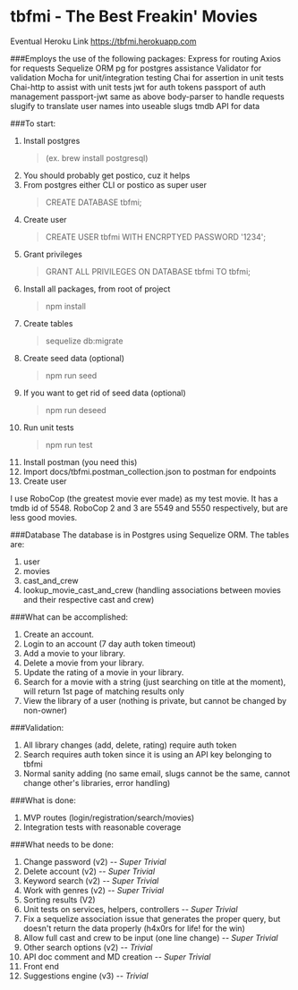 # tbfmi - The Best Freakin' Movies

Eventual Heroku Link <https://tbfmi.herokuapp.com>

###Employs the use of the following packages:
Express for routing
Axios for requests
Sequelize ORM
pg for postgres assistance
Validator for validation
Mocha for unit/integration testing
Chai for assertion in unit tests
Chai-http to assist with unit tests
jwt for auth tokens
passport of auth management
passport-jwt same as above
body-parser to handle requests
slugify to translate user names into useable slugs
tmdb API for data

###To start:

1. Install postgres
   > (ex. brew install postgresql)
2. You should probably get postico, cuz it helps
3. From postgres either CLI or postico as super user
   > CREATE DATABASE tbfmi;
4. Create user
   > CREATE USER tbfmi WITH ENCRPTYED PASSWORD '1234';
5. Grant privileges
   > GRANT ALL PRIVILEGES ON DATABASE tbfmi TO tbfmi;
6. Install all packages, from root of project
   > npm install
7. Create tables
   > sequelize db:migrate
8. Create seed data (optional)
   > npm run seed
9. If you want to get rid of seed data (optional)
   > npm run deseed
10. Run unit tests
    > npm run test
11. Install postman (you need this)
12. Import docs/tbfmi.postman_collection.json to postman for endpoints
13. Create user

I use RoboCop (the greatest movie ever made) as my test movie. It has a tmdb id of 5548. RoboCop 2 and 3 are 5549 and 5550 respectively, but are less good movies.

###Database
The database is in Postgres using Sequelize ORM.
The tables are:

1. user
2. movies
3. cast_and_crew
4. lookup_movie_cast_and_crew (handling associations between movies and their respective cast and crew)

###What can be accomplished:

1. Create an account.
2. Login to an account (7 day auth token timeout)
3. Add a movie to your library.
4. Delete a movie from your library.
5. Update the rating of a movie in your library.
6. Search for a movie with a string (just searching on title at the moment), will return 1st page of matching results only
7. View the library of a user (nothing is private, but cannot be changed by non-owner)

###Validation:

1. All library changes (add, delete, rating) require auth token
2. Search requires auth token since it is using an API key belonging to tbfmi
3. Normal sanity adding (no same email, slugs cannot be the same, cannot change other's libraries, error handling)

###What is done:

1. MVP routes (login/registration/search/movies)
2. Integration tests with reasonable coverage

###What needs to be done:

1. Change password (v2) _-- Super Trivial_
2. Delete account (v2) _-- Super Trivial_
3. Keyword search (v2) _-- Super Trivial_
4. Work with genres (v2) _-- Super Trivial_
5. Sorting results (V2)
6. Unit tests on services, helpers, controllers _-- Super Trivial_
7. Fix a sequelize association issue that generates the proper query, but doesn't return the data properly (h4x0rs for life! for the win)
8. Allow full cast and crew to be input (one line change) _-- Super Trivial_
9. Other search options (v2) _-- Trivial_
10. API doc comment and MD creation _-- Super Trivial_
11. Front end
12. Suggestions engine (v3) _-- Trivial_
